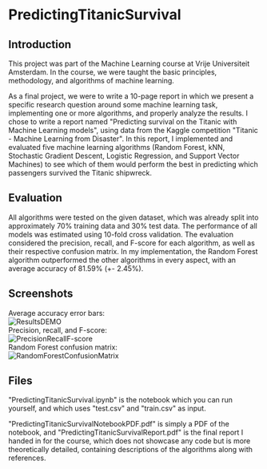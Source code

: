 # PredictingTitanicSurvival

## Introduction
This project was part of the Machine Learning course at Vrije Universiteit Amsterdam. In the course, we were taught the basic principles, methodology, and algorithms of machine learning.

As a final project, we were to write a 10-page report in which we present a specific research question around some machine learning task, implementing one or more algorithms, and properly analyze the results. I chose to write a report named "Predicting survival on the Titanic with Machine Learning models", using data from the Kaggle competition "Titanic - Machine Learning from Disaster". In this report, I implemented and evaluated five machine learning algorithms (Random Forest, kNN, Stochastic Gradient Descent, Logistic Regression, and Support Vector Machines) to see which of them would perform the best in predicting which passengers survived the Titanic shipwreck. 

## Evaluation

All algorithms were tested on the given dataset, which was already split into approximately 70% training data and 30% test data. The performance of all models was estimated using 10-fold cross validation. The evaluation considered the precision, recall, and F-score for each algorithm, as well as their respective confusion matrix. In my implementation, the Random Forest algorithm outperformed the other algorithms in every aspect, with an average accuracy of 81.59% (+- 2.45%).

## Screenshots

Average accuracy error bars:  
![ResultsDEMO](https://user-images.githubusercontent.com/30833034/126154238-7c373daa-4c5a-4ecb-8b5c-6b47be90578f.png)  
Precision, recall, and F-score:  
![PrecisionRecallF-score](https://user-images.githubusercontent.com/30833034/132021535-661a48fb-2747-4aad-a8c9-de288b68d862.png)  
Random Forest confusion matrix:  
![RandomForestConfusionMatrix](https://user-images.githubusercontent.com/30833034/132021540-c39c85b6-0b4b-44ba-a061-264daf2b602d.png)  

## Files
"PredictingTitanicSurvival.ipynb" is the notebook which you can run yourself, and which uses "test.csv" and "train.csv" as input.

"PredictingTitanicSurvivalNotebookPDF.pdf" is simply a PDF of the notebook, and "PredictingTitanicSurvivalReport.pdf" is the final report I handed in for the course, which does not showcase any code but is more theoretically detailed, containing descriptions of the algorithms along with references.




